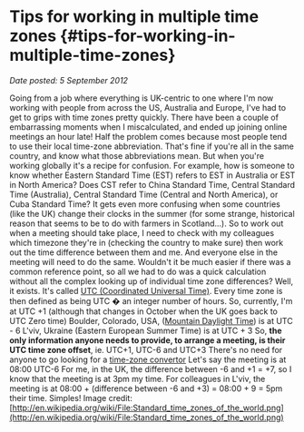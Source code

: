 # Tips for working in multiple time zones {#tips-for-working-in-multiple-time-zones}

_Date posted: 5 September 2012_

Going from a job where everything is UK-centric to one where I'm now working with people from across the US, Australia and Europe, I've had to get to grips with time zones pretty quickly. There have been a couple of embarrassing moments when I miscalculated, and ended up joining online meetings an hour late! Half the problem comes because most people tend to use their local time-zone abbreviation. That's fine if you're all in the same country, and know what those abbreviations mean. But when you're working globally it's a recipe for confusion. For example, how is someone to know whether Eastern Standard Time (EST) refers to EST in Australia or EST in North America? Does CST refer to China Standard Time, Central Standard Time (Australia), Central Standard Time (Central and North America), or Cuba Standard Time? It gets even more confusing when some countries (like the UK) change their clocks in the summer (for some strange, historical reason that seems to be to do with farmers in Scotland...). So to work out when a meeting should take place, I need to check with my colleagues which timezone they're in (checking the country to make sure) then work out the time difference between them and me. And everyone else in the meeting will need to do the same. Wouldn't it be much easier if there was a common reference point, so all we had to do was a quick calculation without all the complex looking up of individual time zone differences? Well, it exists. It's called [UTC (Coordinated Universal Time)](http://en.wikipedia.org/wiki/Coordinated_Universal_Time). Every time zone is then defined as being UTC � an integer number of hours. So, currently, I'm at UTC +1 (although that changes in October when the UK goes back to UTC Zero time) Boulder, Colorado, USA, ([Mountain Daylight Time](http://www.timeanddate.com/library/abbreviations/timezones/na/mdt.html)) is at UTC - 6 L'viv, Ukraine (Eastern European Summer Time) is at UTC + 3 So, **the only information anyone needs to provide, to arrange a meeting, is their UTC time zone offset**, ie. UTC+1, UTC-6 and UTC+3 There's no need for anyone to go looking for a [time-zone convertor](http://www.timeanddate.com/worldclock/converter.html) Let's say the meeting is at 08:00 UTC-6 For me, in the UK, the difference between -6 and +1 = +7, so I know that the meeting is at 3pm my time. For colleagues in L'viv, the meeting is at 08:00 + (difference between -6 and +3) = 08:00 + 9 = 5pm their time. Simples! Image credit: [http://en.wikipedia.org/wiki/File:Standard_time_zones_of_the_world.png](http://en.wikipedia.org/wiki/File:Standard_time_zones_of_the_world.png)